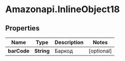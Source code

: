 # Amazonapi.InlineObject18

## Properties

Name | Type | Description | Notes
------------ | ------------- | ------------- | -------------
**barCode** | **String** | Баркод | [optional] 


